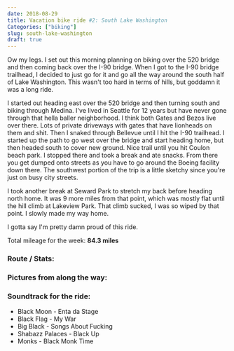 ```yaml
---
date: 2018-08-29
title: Vacation bike ride #2: South Lake Washington
Categories: ["biking"]
slug: south-lake-washington
draft: true
---
```

Ow my legs. I set out this morning planning on biking over the 520 bridge and then coming back over the I-90 bridge. When I got to the I-90 bridge trailhead, I decided to just go for it and go all the way around the south half of Lake Washington. This wasn't too hard in terms of hills, but goddamn it was a long ride. 

I started out heading east over the 520 bridge and then turning south and biking through Medina. I've lived in Seattle for 12 years but have never gone through that hella baller neighborhood. I think both Gates and Bezos live over there. Lots of private driveways with gates that have lionheads on them and shit. Then I snaked through Bellevue until I hit the I-90 trailhead. I started up the path to go west over the bridge and start heading home, but then headed south to cover new ground. Nice trail until you hit Coulon beach park. I stopped there and took a break and ate snacks. From there you get dumped onto streets as you have to go around the Boeing facility down there. The southwest portion of the trip is a little sketchy since you're just on busy city streets.

I took another break at Seward Park to stretch my back before heading north home. It was 9 more miles from that point, which was mostly flat until the hill climb at Lakeview Park. That climb sucked, I was so wiped by that point. I slowly made my way home.

I gotta say I'm pretty damn proud of this ride.

Total mileage for the week: **84.3 miles**

### Route / Stats:

### Pictures from along the way:

### Soundtrack for the ride:

* Black Moon - Enta da Stage
* Black Flag - My War
* Big Black - Songs About Fucking
* Shabazz Palaces - Black Up
* Monks - Black Monk Time
